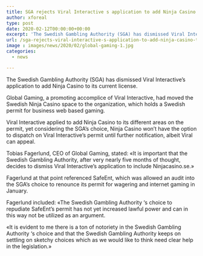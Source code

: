 ```yaml
---
title: SGA rejects Viral Interactive s application to add Ninja Casino to license
author: xforeal 
type: post
date: 2020-02-12T00:00:00+00:00
excerpt: 'The Swedish Gambling Authority (SGA) has dismissed Viral Interactive&amp;rsquo;s application to add Ninja Casino to its current license '
url: /sga-rejects-viral-interactive-s-application-to-add-ninja-casino-to-license/
image : images/news/2020/02/global-gaming-1.jpg
categories:
  - news

---
```

<span style="font-weight: 400;">The Swedish Gambling Authority (SGA) has dismissed Viral Interactive&rsquo;s application to add Ninja Casino to its current license.</span>

<span style="font-weight: 400;">Global Gaming, a promoting accomplice of Viral Interactive, had moved the Swedish Ninja Casino space to the organization, which holds a Swedish permit for business web based gaming.</span>

<span style="font-weight: 400;">Viral Interactive applied to add Ninja Casino to its different areas on the permit, yet considering the SGA&rsquo;s choice, Ninja Casino won&#8217;t have the option to dispatch on Viral Interactive&rsquo;s permit until further notification, albeit Viral can appeal.</span>

<span style="font-weight: 400;">Tobias Fagerlund, CEO of Global Gaming, stated: &#171;It is important that the Swedish Gambling Authority, after very nearly five months of thought, decides to dismiss Viral Interactive&rsquo;s application to include Ninjacasino.se.&#187;</span>

<span style="font-weight: 400;">Fagerlund at that point referenced SafeEnt, which was allowed an audit into the SGA&rsquo;s choice to renounce its permit for wagering and internet gaming in January.</span>

<span style="font-weight: 400;">Fagerlund included: &#171;The Swedish Gambling Authority &lsquo;s choice to repudiate SafeEnt&rsquo;s permit has not yet increased lawful power and can in this way not be utilized as an argument.&nbsp;</span>

<span style="font-weight: 400;">&#171;It is evident to me there is a ton of notoriety in the Swedish Gambling Authority &lsquo;s choice and that the Swedish Gambling Authority keeps on settling on sketchy choices which as we would like to think need clear help in the legislation.&#187;</span>